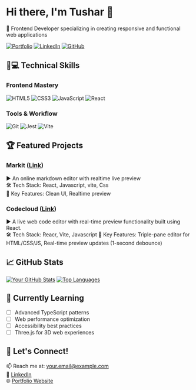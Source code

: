 # Hi there, I'm Tushar 👋  
🚀 Frontend Developer specializing in creating responsive and functional web applications

[![Portfolio](https://img.shields.io/badge/-Portfolio-%230077B5?style=flat&logo=react&logoColor=white)](your-portfolio-link)
[![LinkedIn](https://img.shields.io/badge/-LinkedIn-%230077B5?style=flat&logo=linkedin&logoColor=white)](https://www.linkedin.com/in/2ushaar/)
[![GitHub](https://img.shields.io/github/followers/yourusername?label=Follow&style=social)](https://github.com/tusharsharrma)

## 👨💻 Technical Skills

### Frontend Mastery
![HTML5](https://img.shields.io/badge/-HTML5-E34F26?style=flat&logo=html5&logoColor=white)
![CSS3](https://img.shields.io/badge/-CSS3-1572B6?style=flat&logo=css3&logoColor=white)
![JavaScript](https://img.shields.io/badge/-JavaScript-F7DF1E?style=flat&logo=javascript&logoColor=black)
![React](https://img.shields.io/badge/-React-61DAFB?style=flat&logo=react&logoColor=black)


### Tools & Workflow
![Git](https://img.shields.io/badge/-Git-F05032?style=flat&logo=git&logoColor=white)
![Jest](https://img.shields.io/badge/-Jest-C21325?style=flat&logo=jest&logoColor=white)
![Vite](https://img.shields.io/badge/Vite-646CFF?style=flat&logo=Vite&logoColor=white)


## 🏆 Featured Projects

### Markit ([Link](https://mark-it.netlify.app/))
▶️ An online markdown editor with realtime live preview  
🛠️ Tech Stack: React, Javascript, vite, Css  
📌 Key Features: Clean UI, Realtime preview

### Codecloud ([Link](https://code-cloud.netlify.app/))
▶️ A live web code editor with real-time preview functionality built using React.  
🛠️ Tech Stack: Reacr, Vite, Javascript
📌 Key Features: Triple-pane editor for HTML/CSS/JS, Real-time preview updates (1-second debounce)

## 📈 GitHub Stats

[![Your GitHub Stats](https://github-readme-stats.vercel.app/api?username=yourusername&show_icons=true&theme=radical)](your-github-link)
[![Top Languages](https://github-readme-stats.vercel.app/api/top-langs/?username=yourusername&layout=compact&theme=radical)](your-github-link)

## 🌱 Currently Learning
- [ ] Advanced TypeScript patterns
- [ ] Web performance optimization
- [ ] Accessibility best practices
- [ ] Three.js for 3D web experiences

## 💬 Let's Connect!
📫 Reach me at: [your.email@example.com](mailto:your.email@example.com)  
💼 [LinkedIn](your-linkedin-link)  
🌐 [Portfolio Website](your-portfolio-link)
